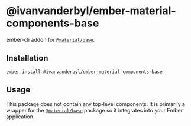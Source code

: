 @ivanvanderbyl/ember-material-components-base
======================

ember-cli addon for [`@material/base`](https://github.com/material-components/material-components-web/tree/master/packages/mdc-base).

Installation
------------

    ember install @ivanvanderbyl/ember-material-components-base

Usage
------

This package does not contain any top-level components. It is primarily a wrapper
for the [`@material/base`](https://github.com/material-components/material-components-web/tree/master/packages/mdc-base)
package so it integrates into your Ember application.
